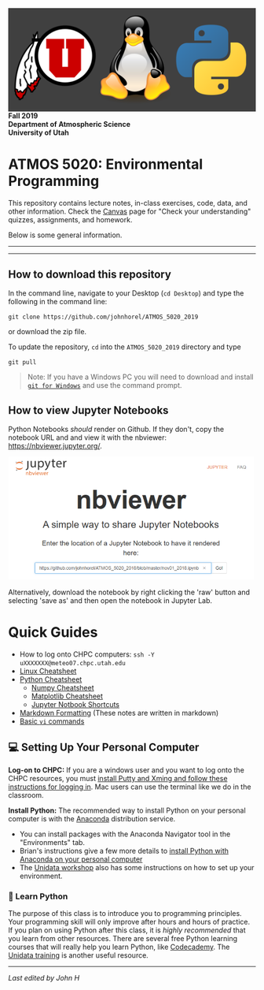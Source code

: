<img src='./images/atmos5020_logo.png' align='right' style='padding-left:30px'>

**Fall 2019**  
**Department of Atmospheric Science**  
**University of Utah**  

# ATMOS 5020: Environmental Programming


This repository contains lecture notes, in-class exercises, code, data, and other information. Check the [Canvas](https://utah.instructure.com/courses/573777) page for "Check your understanding" quizzes, assignments, and homework.

Below is some general information.

---
---

## How to download this repository
In the command line, navigate to your Desktop (`cd Desktop`) and type the following in the command line:
    
    git clone https://github.com/johnhorel/ATMOS_5020_2019

or download the zip file.

To update the repository, `cd` into the `ATMOS_5020_2019` directory and type

    git pull

> Note: If you have a Windows PC you will need to download and install [`git for Windows`](https://gitforwindows.org/) and use the command prompt.

## How to view Jupyter Notebooks
Python Notebooks _should_ render on Github. If they don't, copy the notebook URL and and view it with the nbviewer: https://nbviewer.jupyter.org/.

<img src='./images/nbviewer.png' width=500>

Alternatively, download the notebook by right clicking the 'raw' button and selecting 'save as' and then open the notebook in Jupyter Lab.

# Quick Guides
- How to log onto CHPC computers: `ssh -Y uXXXXXXX@meteo07.chpc.utah.edu`
- [Linux Cheatsheet](https://github.com/johnhorel/ATMOS_5020_2019/blob/master/QuickGuides/Linux-Cheat-Sheet-David-Relyea.pdf)
- [Python Cheatsheet](https://github.com/johnhorel/ATMOS_5020_2019/blob/master/QuickGuides/python_cheatsheet.pdf)
    - [Numpy Cheatsheet](https://github.com/johnhorel/ATMOS_5020_2019/blob/master/QuickGuides/Numpy_Python_Cheat_Sheet.pdf)
    - [Matplotlib Cheatsheet](https://github.com/johnhorel/ATMOS_5020_2019/blob/master/QuickGuides/Python_Matplotlib_Cheat_Sheet.pdf)
    - [Jupyter Notbook Shortcuts](https://github.com/johnhorel/ATMOS_5020_2019/blob/master/QuickGuides/jupyter-notebook.pdf)
- [Markdown Formatting](https://github.com/johnhorel/ATMOS_5020_2019/blob/master/QuickGuides/markdown-cheatsheet-online.pdf) (These notes are written in markdown)
- [Basic `vi` commands](https://www.cs.colostate.edu/helpdocs/vi.html)


## 💻 Setting Up Your Personal Computer
**Log-on to CHPC:** If you are a windows user and you want to log onto the CHPC resources, you must [install Putty and Xming and follow these instructions for logging in](https://github.com/johnhorel/ATMOS_5020_2019/blob/master/supplemental_docs/putty.md). Mac users can use the terminal like we do in the classroom.

**Install Python:** The recommended way to install Python on your personal computer is with the [Anaconda](https://www.anaconda.com/) distribution service. 
- You can install packages with the Anaconda Navigator tool in the "Environments" tab.
- Brian's instructions give a few more details to [install Python with Anaconda on your personal computer](https://github.com/johnhorel/ATMOS_5020_2019/blob/master/supplemental_docs/install_anaconda_windows.md)
- The [Unidata workshop](https://github.com/Unidata/unidata-users-workshop) also has some instructions on how to set up your environment.

### 🐍 Learn Python 
The purpose of this class is to introduce you to programming principles. Your programming skill will only improve after hours and hours of practice. If you plan on using Python after this class, it is _highly recommended_ that you learn from other resources. There are several free Python learning courses that will really help you learn Python, like [Codecademy](https://www.codecademy.com/learn/learn-python-3). The [Unidata training](http://unidata.github.io/online-python-training/) is another useful resource.  

---

_Last edited by John H_
